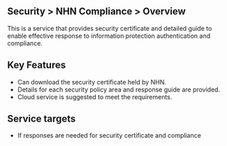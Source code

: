 ## Security > NHN Compliance > Overview

This is a service that provides security certificate and detailed guide to enable effective response to information protection authentication and compliance.

## Key Features

* Can download the security certificate held by NHN.
* Details for each security policy area and response guide are provided.
* Cloud service is suggested to meet the requirements.

## Service targets

* If responses are needed for security certificate and compliance
